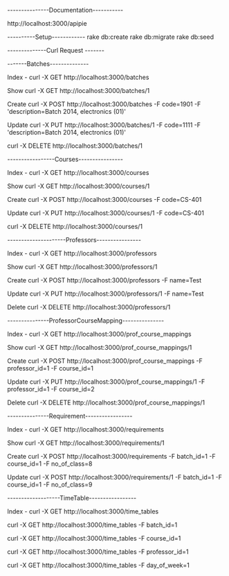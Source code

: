 ---------------Documentation-----------

http://localhost:3000/apipie

----------Setup------------
rake db:create
rake db:migrate
rake db:seed


--------------Curl Request    -------

-------Batches--------------

Index -
curl -X GET http://localhost:3000/batches

Show
curl -X GET http://localhost:3000/batches/1

Create
curl -X POST http://localhost:3000/batches -F code=1901  -F 'description=Batch 2014, electronics  (01)'


Update
curl -X PUT http://localhost:3000/batches/1  -F code=1111 -F 'description=Batch 2014, electronics  (01)'

curl -X DELETE http://localhost:3000/batches/1


-----------------Courses----------------

Index -
curl -X GET http://localhost:3000/courses

Show
curl -X GET http://localhost:3000/courses/1

Create
curl -X POST http://localhost:3000/courses  -F code=CS-401

Update
curl -X PUT http://localhost:3000/courses/1  -F code=CS-401

curl -X DELETE http://localhost:3000/courses/1


---------------------Professors----------------

Index -
curl -X GET http://localhost:3000/professors

Show
curl -X GET http://localhost:3000/professors/1

Create
curl -X POST http://localhost:3000/professors -F name=Test

Update
curl -X PUT http://localhost:3000/professors/1 -F name=Test

Delete
curl -X DELETE http://localhost:3000/professors/1


---------------ProfessorCourseMapping---------------

Index -
curl -X GET http://localhost:3000/prof_course_mappings

Show
curl -X GET http://localhost:3000/prof_course_mappings/1

Create
curl -X POST http://localhost:3000/prof_course_mappings  -F professor_id=1 -F course_id=1

Update
curl -X PUT http://localhost:3000/prof_course_mappings/1  -F professor_id=1 -F course_id=2

Delete
curl -X DELETE http://localhost:3000/prof_course_mappings/1

---------------Requirement-----------------


Index -
curl -X GET http://localhost:3000/requirements

Show
curl -X GET http://localhost:3000/requirements/1

Create
curl -X POST http://localhost:3000/requirements  -F batch_id=1 -F course_id=1 -F no_of_class=8

Update
curl -X POST http://localhost:3000/requirements/1  -F batch_id=1 -F course_id=1 -F no_of_class=9


-------------------TimeTable-----------------

Index -
curl -X GET http://localhost:3000/time_tables

curl -X GET http://localhost:3000/time_tables -F batch_id=1

curl -X GET http://localhost:3000/time_tables -F course_id=1

curl -X GET http://localhost:3000/time_tables -F professor_id=1

curl -X GET http://localhost:3000/time_tables -F day_of_week=1
